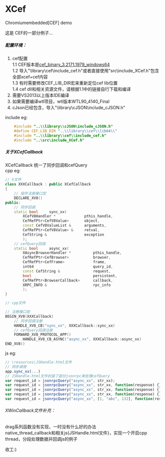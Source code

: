 # XCef
Chromiumembedded[CEF] demo

这是 CEF的一部分例子...

#####  配置环境：  
1.   cef配置  
    1.1 CEF版本是[cef_binary_3.2171.1979_windows64](http://www.magpcss.net/cef_downloads/index.php?file=cef_binary_3.2171.1979_windows64.7z)  
    1.2 导入"\library\cef\include_cef.h"或者直接使用"src\include_XCef.h"包含全部xcef+cef内容  
    1.3 有时需要修改CEF_LIB_DIR宏来重新定位cef lib位置  
    1.4 cef dll和相关资源文件，请根据1.1中的链接自行下载和编译  
2.  需要VS2013以上版本IDE编译  
3.  如果需要编译wtl项目，wtl版本WTL90_4140_Final  
4.  cJson已经包含，导入"\library\cJSON\include_cJSON.h"  

include eg:  
```cpp  
    #include "..\\library\\cJSON\include_cJSON.h"  
    #define CEF_LIB_DIR "..\\library\\cef\\lib64\\"  
    #include "..\\library\\cef\\include_cef.h"  
    #include "..\src\include_XCef.h"  
```  

##### 关于XCefCallback
XCefCallback 统一了同步回调和cefQuery  
cpp eg:  
```cpp
// h文件
class XXXCallback : public XCefCallback
{
    // 组件注册接口宏
    DECLARE_XV8()
public:
    // 同步回调
	static bool		sync_xx(
		XCefV8Handler *				pthis_handle,
		CefRefPtr<CefV8Value>		object,
		const CefV8ValueList &		arguments,
		CefRefPtr<CefV8Value> &		retval,
		CefString &					exception
		);
	// cefQuery回调
	static bool		async_xx(
		XAsyncBrowserHandler *			pthis_handle,
		CefRefPtr<CefBrowser>			browser,
		CefRefPtr<CefFrame>				frame,
		int64							query_id,
		const CefString &				request,
		bool							persistent,
		CefRefPtr<BrowserCallback>		callback,
		XRPC_INFO &						rpc_info
		);
}
```
```cpp
// cpp文件

// 注册接口宏
BEGIN_XV8(XXXCallback)
	// 同步回调注册
	HANDLE_XV8_CB("sync_xx", XXXCallback::sync_xx)
    // cefQuery回调注册
	FORWARD_XV8_PROTOCOL_APP()
		HANDLE_XV8_CB_ASYNC("async_xx", XXXCallback::async_xx)
END_XV8()
```

js eg:
```javascript
// \resources\JSHandle.html文件
// 同步调用
app.sync_xx(...)
// JSHandle.html文件封装了部分jsonrpc来处理cefQuery
var request_id = jsonrpcQuery("async_xx", str_xx);
var request_id = jsonrpcQuery("async_xx", str_xx, function(response) {});
var request_id = jsonrpcQuery("async_xx", str_xx, function(response) {});
var request_id = jsonrpcQuery("async_xx", str_xx, function(response) {}, function(error_code, error_message) {});
var request_id = jsonrpcQuery("async_xx", [1, "abc", 132], function(response) {}, function(error_code, error_message) {});
```

###### XWinCallback文件补充：  
drag系列函数没有实现，一时没有什么好的办法  
native_thread_callback和相关js{JSHandle.html文件}，实现一个开启cpp thread，分段处理数据并回调js的例子  


收工:)
